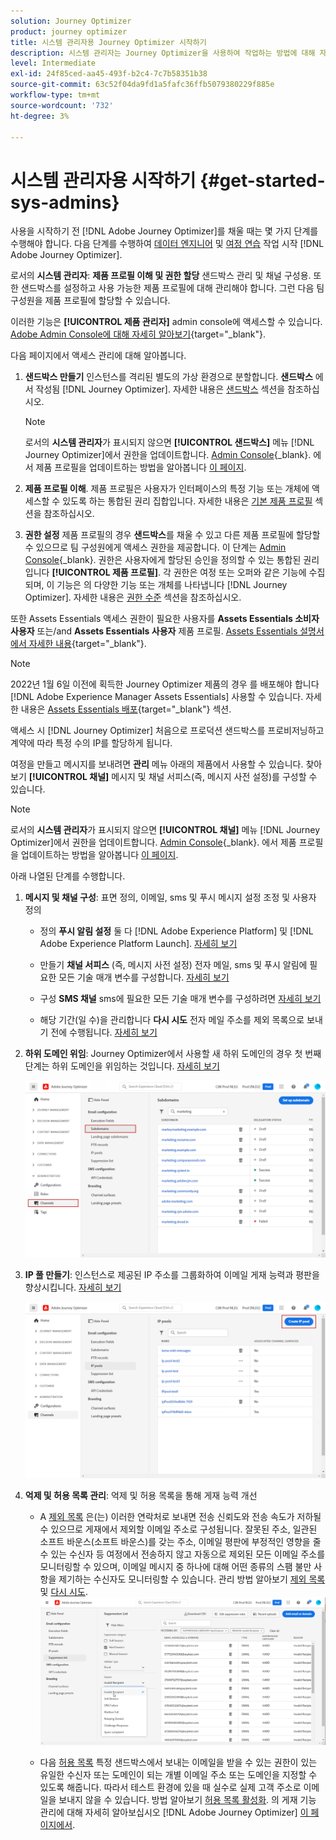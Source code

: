 ```yaml
---
solution: Journey Optimizer
product: journey optimizer
title: 시스템 관리자용 Journey Optimizer 시작하기
description: 시스템 관리자는 Journey Optimizer을 사용하여 작업하는 방법에 대해 자세히 알아봅니다
level: Intermediate
exl-id: 24f85ced-aa45-493f-b2c4-7c7b58351b38
source-git-commit: 63c52f04da9fd1a5fafc36ffb5079380229f885e
workflow-type: tm+mt
source-wordcount: '732'
ht-degree: 3%

---
```


# 시스템 관리자용 시작하기 {#get-started-sys-admins}

사용을 시작하기 전 [!DNL Adobe Journey Optimizer]를 채울 때는 몇 가지 단계를 수행해야 합니다.  다음 단계를 수행하여 [데이터 엔지니어](data-engineer.md) 및 [여정 연습](marketer.md) 작업 시작 [!DNL Adobe Journey Optimizer].


로서의 **시스템 관리자**: **제품 프로필 이해 및 권한 할당** 샌드박스 관리 및 채널 구성용. 또한 샌드박스를 설정하고 사용 가능한 제품 프로필에 대해 관리해야 합니다. 그런 다음 팀 구성원을 제품 프로필에 할당할 수 있습니다.

이러한 기능은 **[!UICONTROL 제품 관리자]** admin console에 액세스할 수 있습니다. [Adobe Admin Console에 대해 자세히 알아보기](https://helpx.adobe.com/kr/enterprise/admin-guide.html){target=&quot;_blank&quot;}.

다음 페이지에서 액세스 관리에 대해 알아봅니다.

1. **샌드박스 만들기** 인스턴스를 격리된 별도의 가상 환경으로 분할합니다. **샌드박스** 에서 작성됨 [!DNL Journey Optimizer]. 자세한 내용은 [샌드박스](../../administration/sandboxes.md) 섹션을 참조하십시오.

   >[!NOTE]
   >로서의 **시스템 관리자**&#x200B;가 표시되지 않으면 **[!UICONTROL 샌드박스]** 메뉴 [!DNL Journey Optimizer]에서 권한을 업데이트합니다. [Admin Console](https://adminconsole.adobe.com/){_blank}. 에서 제품 프로필을 업데이트하는 방법을 알아봅니다 [이 페이지](../../administration/permissions.md#edit-product-profile).

1. **제품 프로필 이해**. 제품 프로필은 사용자가 인터페이스의 특정 기능 또는 개체에 액세스할 수 있도록 하는 통합된 권리 집합입니다. 자세한 내용은 [기본 제품 프로필](../../administration/ootb-product-profiles.md) 섹션을 참조하십시오.

1. **권한 설정** 제품 프로필의 경우 **샌드박스**&#x200B;를 채울 수 있고 다른 제품 프로필에 할당할 수 있으므로 팀 구성원에게 액세스 권한을 제공합니다. 이 단계는 [Admin Console](https://adminconsole.adobe.com/){_blank}. 권한은 사용자에게 할당된 승인을 정의할 수 있는 통합된 권리입니다 **[!UICONTROL 제품 프로필]**. 각 권한은 여정 또는 오퍼와 같은 기능에 수집되며, 이 기능은 의 다양한 기능 또는 개체를 나타냅니다 [!DNL Journey Optimizer]. 자세한 내용은 [권한 수준](../../administration/high-low-permissions.md) 섹션을 참조하십시오.

또한 Assets Essentials 액세스 권한이 필요한 사용자를 **Assets Essentials 소비자 사용자** 또는/and **Assets Essentials 사용자** 제품 프로필. [Assets Essentials 설명서에서 자세한 내용](https://experienceleague.adobe.com/docs/experience-manager-assets-essentials/help/deploy-administer.html){target=&quot;_blank&quot;}.

>[!NOTE]
>2022년 1월 6일 이전에 획득한 Journey Optimizer 제품의 경우 를 배포해야 합니다 [!DNL Adobe Experience Manager Assets Essentials] 사용할 수 있습니다. 자세한 내용은 [Assets Essentials 배포](https://experienceleague.adobe.com/docs/experience-manager-assets-essentials/help/deploy-administer.html){target=&quot;_blank&quot;} 섹션.

액세스 시 [!DNL Journey Optimizer] 처음으로 프로덕션 샌드박스를 프로비저닝하고 계약에 따라 특정 수의 IP를 할당하게 됩니다.

여정을 만들고 메시지를 보내려면 **관리** 메뉴 아래의 제품에서 사용할 수 있습니다. 찾아보기 **[!UICONTROL 채널]** 메시지 및 채널 서피스(즉, 메시지 사전 설정)를 구성할 수 있습니다.

>[!NOTE]
>로서의 **시스템 관리자**&#x200B;가 표시되지 않으면 **[!UICONTROL 채널]** 메뉴 [!DNL Journey Optimizer]에서 권한을 업데이트합니다. [Admin Console](https://adminconsole.adobe.com/){_blank}. 에서 제품 프로필을 업데이트하는 방법을 알아봅니다 [이 페이지](../../administration/permissions.md#edit-product-profile).

아래 나열된 단계를 수행합니다.

1. **메시지 및 채널 구성**: 표면 정의, 이메일, sms 및 푸시 메시지 설정 조정 및 사용자 정의

   * 정의 **푸시 알림 설정** 둘 다 [!DNL Adobe Experience Platform] 및 [!DNL Adobe Experience Platform Launch]. [자세히 보기](../../configuration/push-gs.md)

   * 만들기 **채널 서피스** (즉, 메시지 사전 설정) 전자 메일, sms 및 푸시 알림에 필요한 모든 기술 매개 변수를 구성합니다. [자세히 보기](../../configuration/channel-surfaces.md)

   * 구성 **SMS 채널** sms에 필요한 모든 기술 매개 변수를 구성하려면 [자세히 보기](../../configuration/sms-configuration.md)

   * 해당 기간(일 수)을 관리합니다 **다시 시도** 전자 메일 주소를 제외 목록으로 보내기 전에 수행됩니다. [자세히 보기](../../configuration/manage-suppression-list.md)

1. **하위 도메인 위임**: Journey Optimizer에서 사용할 새 하위 도메인의 경우 첫 번째 단계는 하위 도메인을 위임하는 것입니다. [자세히 보기](../../configuration/about-subdomain-delegation.md)

   ![](../assets/subdomain.png)

1. **IP 풀 만들기**: 인스턴스로 제공된 IP 주소를 그룹화하여 이메일 게재 능력과 평판을 향상시킵니다. [자세히 보기](../../configuration/ip-pools.md)

   ![](../assets/ip-pool.png)

1. **억제 및 허용 목록 관리**: 억제 및 허용 목록을 통해 게재 능력 개선

   * A [제외 목록](../../reports/suppression-list.md) 은(는) 이러한 연락처로 보내면 전송 신뢰도와 전송 속도가 저하될 수 있으므로 게재에서 제외할 이메일 주소로 구성됩니다. 잘못된 주소, 일관된 소프트 바운스(소프트 바운스)를 갖는 주소, 이메일 평판에 부정적인 영향을 줄 수 있는 수신자 등 여정에서 전송하지 않고 자동으로 제외된 모든 이메일 주소를 모니터링할 수 있으며, 이메일 메시지 중 하나에 대해 어떤 종류의 스팸 불만 사항을 제기하는 수신자도 모니터링할 수 있습니다. 관리 방법 알아보기 [제외 목록](../../configuration/manage-suppression-list.md) 및 [다시 시도](../../configuration/retries.md).
   ![](../assets/suppression-list-filtering-example.png)

   * 다음 [허용 목록](../../configuration/allow-list.md) 특정 샌드박스에서 보내는 이메일을 받을 수 있는 권한이 있는 유일한 수신자 또는 도메인이 되는 개별 이메일 주소 또는 도메인을 지정할 수 있도록 해줍니다. 따라서 테스트 환경에 있을 때 실수로 실제 고객 주소로 이메일을 보내지 않을 수 있습니다. 방법 알아보기 [허용 목록 활성화](../../configuration/allow-list.md).
   의 게재 기능 관리에 대해 자세히 알아보십시오 [!DNL Adobe Journey Optimizer] [이 페이지에서](../../reports/deliverability.md).
